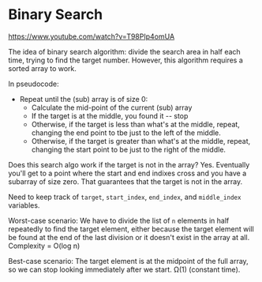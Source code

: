 # Binary Search

https://www.youtube.com/watch?v=T98PIp4omUA

The idea of binary search algorithm: divide the search area in half each time, trying to find the target number. However, this algorithm requires a sorted array to work.

In pseudocode:

* Repeat until the (sub) array is of size 0:
  * Calculate the mid-point of the current (sub) array
  * If the target is at the middle, you found it -- stop
  * Otherwise, if the target is less than what's at the middle, repeat, changing the end point to tbe just to the left of the middle.
  * Otherwise, if the target is greater than what's at the middle, repeat, changing the start point to be just to the right of the middle.

Does this search algo work if the target is not in the array? Yes. Eventually you'll get to a point where the start and end indixes cross and you have a subarray of size zero. That guarantees that the target is not in the array.

Need to keep track of `target`, `start_index`, `end_index`, and `middle_index` variables.

Worst-case scenario: We have to divide the list of `n` elements in half repeatedly to find the target element, either because the target element will be found at the end of the last division or it doesn't exist in the array at all. Complexity = O(log n)

Best-case scenario: The target element is at the midpoint of the full array, so we can stop looking immediately after we start. Ω(1) (constant time).
